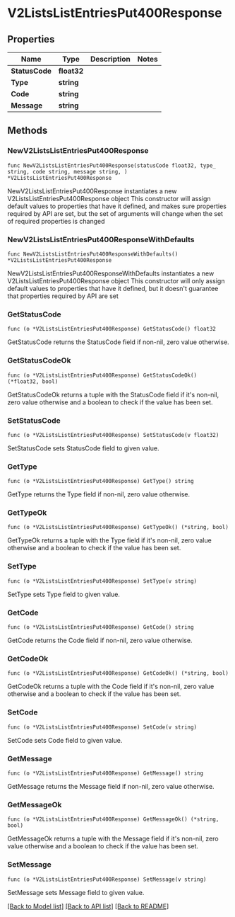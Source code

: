 # V2ListsListEntriesPut400Response

## Properties

Name | Type | Description | Notes
------------ | ------------- | ------------- | -------------
**StatusCode** | **float32** |  | 
**Type** | **string** |  | 
**Code** | **string** |  | 
**Message** | **string** |  | 

## Methods

### NewV2ListsListEntriesPut400Response

`func NewV2ListsListEntriesPut400Response(statusCode float32, type_ string, code string, message string, ) *V2ListsListEntriesPut400Response`

NewV2ListsListEntriesPut400Response instantiates a new V2ListsListEntriesPut400Response object
This constructor will assign default values to properties that have it defined,
and makes sure properties required by API are set, but the set of arguments
will change when the set of required properties is changed

### NewV2ListsListEntriesPut400ResponseWithDefaults

`func NewV2ListsListEntriesPut400ResponseWithDefaults() *V2ListsListEntriesPut400Response`

NewV2ListsListEntriesPut400ResponseWithDefaults instantiates a new V2ListsListEntriesPut400Response object
This constructor will only assign default values to properties that have it defined,
but it doesn't guarantee that properties required by API are set

### GetStatusCode

`func (o *V2ListsListEntriesPut400Response) GetStatusCode() float32`

GetStatusCode returns the StatusCode field if non-nil, zero value otherwise.

### GetStatusCodeOk

`func (o *V2ListsListEntriesPut400Response) GetStatusCodeOk() (*float32, bool)`

GetStatusCodeOk returns a tuple with the StatusCode field if it's non-nil, zero value otherwise
and a boolean to check if the value has been set.

### SetStatusCode

`func (o *V2ListsListEntriesPut400Response) SetStatusCode(v float32)`

SetStatusCode sets StatusCode field to given value.


### GetType

`func (o *V2ListsListEntriesPut400Response) GetType() string`

GetType returns the Type field if non-nil, zero value otherwise.

### GetTypeOk

`func (o *V2ListsListEntriesPut400Response) GetTypeOk() (*string, bool)`

GetTypeOk returns a tuple with the Type field if it's non-nil, zero value otherwise
and a boolean to check if the value has been set.

### SetType

`func (o *V2ListsListEntriesPut400Response) SetType(v string)`

SetType sets Type field to given value.


### GetCode

`func (o *V2ListsListEntriesPut400Response) GetCode() string`

GetCode returns the Code field if non-nil, zero value otherwise.

### GetCodeOk

`func (o *V2ListsListEntriesPut400Response) GetCodeOk() (*string, bool)`

GetCodeOk returns a tuple with the Code field if it's non-nil, zero value otherwise
and a boolean to check if the value has been set.

### SetCode

`func (o *V2ListsListEntriesPut400Response) SetCode(v string)`

SetCode sets Code field to given value.


### GetMessage

`func (o *V2ListsListEntriesPut400Response) GetMessage() string`

GetMessage returns the Message field if non-nil, zero value otherwise.

### GetMessageOk

`func (o *V2ListsListEntriesPut400Response) GetMessageOk() (*string, bool)`

GetMessageOk returns a tuple with the Message field if it's non-nil, zero value otherwise
and a boolean to check if the value has been set.

### SetMessage

`func (o *V2ListsListEntriesPut400Response) SetMessage(v string)`

SetMessage sets Message field to given value.



[[Back to Model list]](../README.md#documentation-for-models) [[Back to API list]](../README.md#documentation-for-api-endpoints) [[Back to README]](../README.md)



